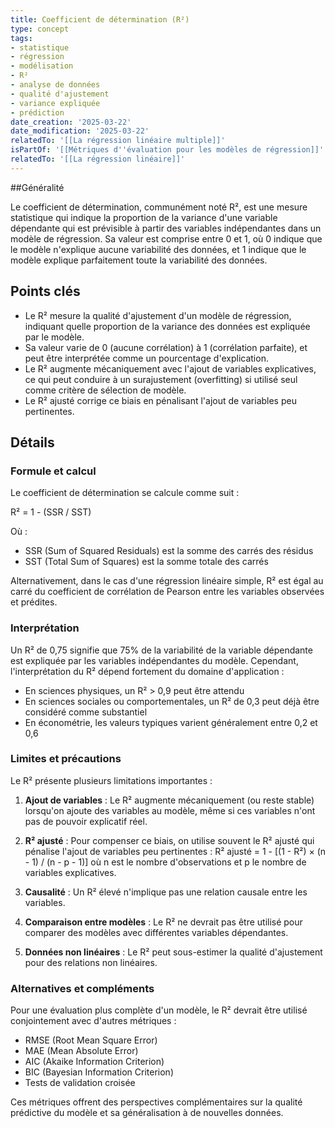 ```yaml
---
title: Coefficient de détermination (R²)
type: concept
tags:
- statistique
- régression
- modélisation
- R²
- analyse de données
- qualité d'ajustement
- variance expliquée
- prédiction
date_creation: '2025-03-22'
date_modification: '2025-03-22'
relatedTo: '[[La régression linéaire multiple]]'
isPartOf: '[[Métriques d''évaluation pour les modèles de régression]]'
relatedTo: '[[La régression linéaire]]'
---
```


##Généralité

Le coefficient de détermination, communément noté R², est une mesure statistique qui indique la proportion de la variance d'une variable dépendante qui est prévisible à partir des variables indépendantes dans un modèle de régression. Sa valeur est comprise entre 0 et 1, où 0 indique que le modèle n'explique aucune variabilité des données, et 1 indique que le modèle explique parfaitement toute la variabilité des données.

## Points clés

- Le R² mesure la qualité d'ajustement d'un modèle de régression, indiquant quelle proportion de la variance des données est expliquée par le modèle.
- Sa valeur varie de 0 (aucune corrélation) à 1 (corrélation parfaite), et peut être interprétée comme un pourcentage d'explication.
- Le R² augmente mécaniquement avec l'ajout de variables explicatives, ce qui peut conduire à un surajustement (overfitting) si utilisé seul comme critère de sélection de modèle.
- Le R² ajusté corrige ce biais en pénalisant l'ajout de variables peu pertinentes.

## Détails

### Formule et calcul

Le coefficient de détermination se calcule comme suit :

R² = 1 - (SSR / SST)

Où :
- SSR (Sum of Squared Residuals) est la somme des carrés des résidus
- SST (Total Sum of Squares) est la somme totale des carrés

Alternativement, dans le cas d'une régression linéaire simple, R² est égal au carré du coefficient de corrélation de Pearson entre les variables observées et prédites.

### Interprétation

Un R² de 0,75 signifie que 75% de la variabilité de la variable dépendante est expliquée par les variables indépendantes du modèle. Cependant, l'interprétation du R² dépend fortement du domaine d'application :
- En sciences physiques, un R² > 0,9 peut être attendu
- En sciences sociales ou comportementales, un R² de 0,3 peut déjà être considéré comme substantiel
- En économétrie, les valeurs typiques varient généralement entre 0,2 et 0,6

### Limites et précautions

Le R² présente plusieurs limitations importantes :

1. **Ajout de variables** : Le R² augmente mécaniquement (ou reste stable) lorsqu'on ajoute des variables au modèle, même si ces variables n'ont pas de pouvoir explicatif réel.

2. **R² ajusté** : Pour compenser ce biais, on utilise souvent le R² ajusté qui pénalise l'ajout de variables peu pertinentes :
   R² ajusté = 1 - [(1 - R²) × (n - 1) / (n - p - 1)]
   où n est le nombre d'observations et p le nombre de variables explicatives.

3. **Causalité** : Un R² élevé n'implique pas une relation causale entre les variables.

4. **Comparaison entre modèles** : Le R² ne devrait pas être utilisé pour comparer des modèles avec différentes variables dépendantes.

5. **Données non linéaires** : Le R² peut sous-estimer la qualité d'ajustement pour des relations non linéaires.

### Alternatives et compléments

Pour une évaluation plus complète d'un modèle, le R² devrait être utilisé conjointement avec d'autres métriques :
- RMSE (Root Mean Square Error)
- MAE (Mean Absolute Error)
- AIC (Akaike Information Criterion)
- BIC (Bayesian Information Criterion)
- Tests de validation croisée

Ces métriques offrent des perspectives complémentaires sur la qualité prédictive du modèle et sa généralisation à de nouvelles données.